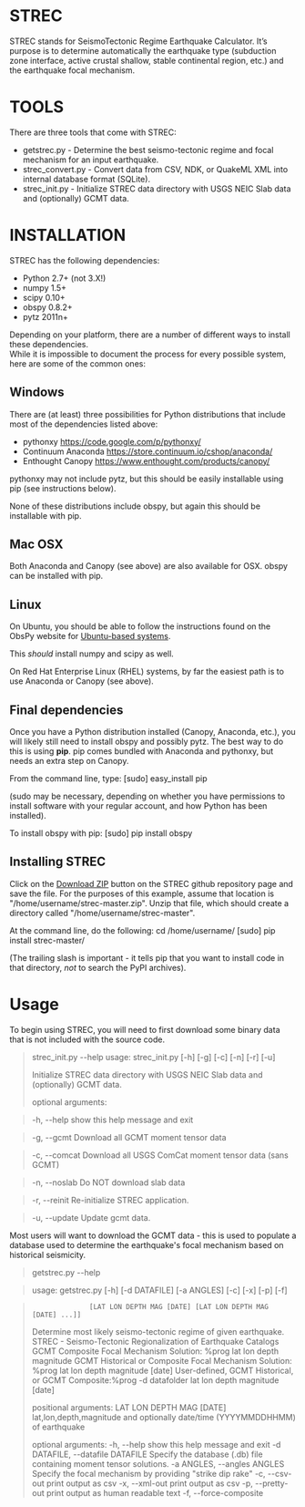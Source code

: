 STREC
=====

 STREC stands for SeismoTectonic Regime Earthquake Calculator. It’s purpose is to determine automatically the earthquake type (subduction zone interface, active crustal shallow, stable continental region, etc.) and the earthquake focal mechanism.

TOOLS
=====

There are three tools that come with STREC:

- getstrec.py - Determine the best seismo-tectonic regime and focal mechanism for an input earthquake.
- strec_convert.py - Convert data from CSV, NDK, or QuakeML XML into internal database format (SQLite).
- strec_init.py - Initialize STREC data directory with USGS NEIC Slab data and (optionally) GCMT data.

INSTALLATION
============

STREC has the following dependencies:
- Python 2.7+ (not 3.X!)
- numpy 1.5+
- scipy 0.10+
- obspy 0.8.2+
- pytz 2011n+

Depending on your platform, there are a number of different ways to install these dependencies.  
While it is impossible to document the process for every possible system, here are some of the 
common ones:

Windows
-------
There are (at least) three possibilities for Python distributions that include most of the dependencies listed above:
- pythonxy <a href="https://code.google.com/p/pythonxy/">https://code.google.com/p/pythonxy/</a>
- Continuum Anaconda <a href="https://store.continuum.io/cshop/anaconda/">https://store.continuum.io/cshop/anaconda/</a>
- Enthought Canopy <a href="https://www.enthought.com/products/canopy/">https://www.enthought.com/products/canopy/</a>

pythonxy may not include pytz, but this should be easily installable using pip (see instructions below).

None of these distributions include obspy, but again this should be installable with pip.

Mac OSX
-------
Both Anaconda and Canopy (see above) are also available for OSX.  obspy can be installed with pip.

Linux
-----
On Ubuntu, you should be able to follow the instructions found on the ObsPy website for 
<a href="https://github.com/obspy/obspy/wiki/Installation-on-Linux-via-Apt-Repository">Ubuntu-based systems</a>.

This <em>should</em> install numpy and scipy as well.

On Red Hat Enterprise Linux (RHEL) systems, by far the easiest path is to use Anaconda or Canopy (see above).

Final dependencies
------------------
Once you have a Python distribution installed (Canopy, Anaconda, etc.), you will likely still need to install 
obspy and possibly pytz.  The best way to do this is using <b>pip</b>.  pip comes bundled with Anaconda and pythonxy, 
but needs an extra step on Canopy.

From the command line, type:
     [sudo] easy_install pip

(sudo may be necessary, depending on whether you have permissions to install software with your regular account, and how Python has been installed).

To install obspy with pip:
   [sudo] pip install obspy

Installing STREC
----------------

Click on the <a href="https://github.com/usgs/strec/archive/master.zip">Download ZIP</a> button on the 
STREC github repository page and save the file.  For the purposes of this example, assume that location is "/home/username/strec-master.zip".
Unzip that file, which should create a directory called "/home/username/strec-master".

At the command line, do the following:
   cd /home/username/
   [sudo] pip install strec-master/

(The trailing slash is important - it tells pip that you want to install code in that directory, *not* to search the PyPI archives).

Usage
=====

To begin using STREC, you will need to first download some binary data that is not included with the source code.

>strec_init.py --help
>usage: strec_init.py [-h] [-g] [-c] [-n] [-r] [-u]
>   
>Initialize STREC data directory with USGS NEIC Slab data and (optionally) GCMT data.
>   
>optional arguments:  

>  -h, --help    show this help message and exit  

>  -g, --gcmt    Download all GCMT moment tensor data  

>  -c, --comcat  Download all USGS ComCat moment tensor data (sans GCMT)  

>  -n, --noslab  Do NOT download slab data  

>  -r, --reinit  Re-initialize STREC application.  

>  -u, --update  Update gcmt data.

Most users will want to download the GCMT data - this is used to populate a database used to determine the 
earthquake's focal mechanism based on historical seismicity.

>getstrec.py --help  

>usage: getstrec.py [-h] [-d DATAFILE] [-a ANGLES] [-c] [-x] [-p] [-f]  

>                   [LAT LON DEPTH MAG [DATE] [LAT LON DEPTH MAG [DATE] ...]]
>
>Determine most likely seismo-tectonic regime of given earthquake.  
>    STREC - Seismo-Tectonic Regionalization of Earthquake Catalogs
>    GCMT Composite Focal Mechanism Solution: %prog lat lon depth magnitude
>    GCMT Historical or Composite Focal Mechanism Solution: %prog lat lon depth magnitude [date]
>    User-defined, GCMT Historical, or GCMT Composite:%prog -d datafolder lat lon depth magnitude [date]
>    
>
>positional arguments:
>  LAT LON DEPTH MAG [DATE]
>                        lat,lon,depth,magnitude and optionally date/time (YYYYMMDDHHMM) of earthquake
>
>optional arguments:
>  -h, --help            show this help message and exit
>  -d DATAFILE, --datafile DATAFILE
>                        Specify the database (.db) file containing moment tensor solutions.
>  -a ANGLES, --angles ANGLES
>                        Specify the focal mechanism by providing "strike dip rake"
>  -c, --csv-out         print output as csv
>  -x, --xml-out         print output as csv
>  -p, --pretty-out      print output as human readable text
>  -f, --force-composite










